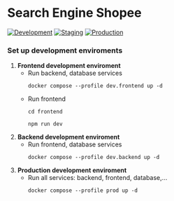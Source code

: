 # Search Engine Shopee
[![Development](https://github.com/vectornguyen76/search-engine-shopee/actions/workflows/development_pipeline.yml/badge.svg)](https://github.com/vectornguyen76/search-engine-shopee/actions/workflows/development_pipeline.yml)
[![Staging](https://github.com/vectornguyen76/search-engine-shopee/actions/workflows/staging_pipeline.yml/badge.svg)](https://github.com/vectornguyen76/search-engine-shopee/actions/workflows/staging_pipeline.yml)
[![Production](https://github.com/vectornguyen76/search-engine-shopee/actions/workflows/production_pipeline.yml/badge.svg)](https://github.com/vectornguyen76/search-engine-shopee/actions/workflows/production_pipeline.yml)

### Set up development enviroments
1. **Frontend development enviroment**
    - Run backend, database services
        ```
        docker compose --profile dev.frontend up -d
        ```
    - Run frontend
        ```
        cd frontend
        ```
        ```
        npm run dev
        ```
2. **Backend development enviroment**
    - Run frontend, database services
        ```
        docker compose --profile dev.backend up -d
        ```
3. **Production development enviroment**
    - Run all services: backend, frontend, database,...
        ```
        docker compose --profile prod up -d
        ```